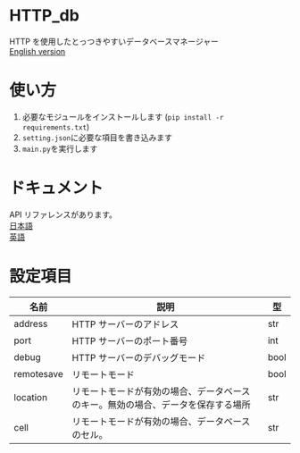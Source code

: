 # HTTP_db

HTTP を使用したとっつきやすいデータベースマネージャー  
[English version](https://github.com/nattyan-tv/HTTP_db/blob/master/README.md)

# 使い方

1. 必要なモジュールをインストールします (`pip install -r requirements.txt`)
2. `setting.json`に必要な項目を書き込みます
3. `main.py`を実行します

# ドキュメント

API リファレンスがあります。  
[日本語](https://nattyan-tv.github.io/HTTP_db/docs/ja-jp/index)  
[英語](https://nattyan-tv.github.io/HTTP_db/docs/en-us/index)

# 設定項目

| 名前       | 説明                                                                             | 型   |
| ---------- | -------------------------------------------------------------------------------- | ---- |
| address    | HTTP サーバーのアドレス                                                          | str  |
| port       | HTTP サーバーのポート番号                                                        | int  |
| debug      | HTTP サーバーのデバッグモード                                                    | bool |
| remotesave | リモートモード                                                                   | bool |
| location   | リモートモードが有効の場合、データベースのキー。無効の場合、データを保存する場所 | str  |
| cell       | リモートモードが有効の場合、データベースのセル。                                 | str  |
